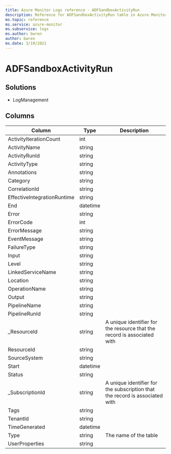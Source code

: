 ```yaml
---
title: Azure Monitor Logs reference - ADFSandboxActivityRun
description: Reference for ADFSandboxActivityRun table in Azure Monitor Logs.
ms.topic: reference
ms.service: azure-monitor
ms.subservice: logs
ms.author: bwren
author: bwren
ms.date: 3/19/2021
---
```


# ADFSandboxActivityRun

 

## Solutions

- LogManagement




## Columns

|Column|Type|Description|
|---|---|---|
|ActivityIterationCount|int||
|ActivityName|string||
|ActivityRunId|string||
|ActivityType|string||
|Annotations|string||
|Category|string||
|CorrelationId|string||
|EffectiveIntegrationRuntime|string||
|End|datetime||
|Error|string||
|ErrorCode|int||
|ErrorMessage|string||
|EventMessage|string||
|FailureType|string||
|Input|string||
|Level|string||
|LinkedServiceName|string||
|Location|string||
|OperationName|string||
|Output|string||
|PipelineName|string||
|PipelineRunId|string||
|_ResourceId|string|A unique identifier for the resource that the record is associated with|
|ResourceId|string||
|SourceSystem|string||
|Start|datetime||
|Status|string||
|_SubscriptionId|string|A unique identifier for the subscription that the record is associated with|
|Tags|string||
|TenantId|string||
|TimeGenerated|datetime||
|Type|string|The name of the table|
|UserProperties|string||
